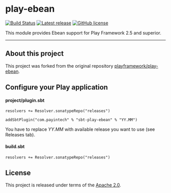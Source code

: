 # play-ebean

[![Build Status](https://travis-ci.org/payintech/play-ebean.svg?branch=master)](https://travis-ci.org/payintech/play-ebean)
[![Latest release](https://img.shields.io/badge/latest_release-16.11-orange.svg?style=flat)](https://github.com/0xbaadf00d/play-rabbitmq-module/releases)
[![GitHub license](https://img.shields.io/badge/license-Apache%202%2E0-blue.svg?style=flat)](https://opensource.org/licenses/Apache-2.0)


This module provides Ebean support for Play Framework 2.5 and superior.

*****

## About this project

This project was forked from the original repository [playframework/play-ebean](https://github.com/playframework/play-ebean).




## Configure your Play application


#### project/plugin.sbt

```
resolvers += Resolver.sonatypeRepo("releases")

addSbtPlugin("com.payintech" % "sbt-play-ebean" % "YY.MM")
```

You have to replace _YY.MM_ with available release you want to use (see Releases tab).


#### build.sbt

```
resolvers += Resolver.sonatypeRepo("releases")
```




## License
This project is released under terms of the [Apache 2.0](https://opensource.org/licenses/Apache-2.0).
